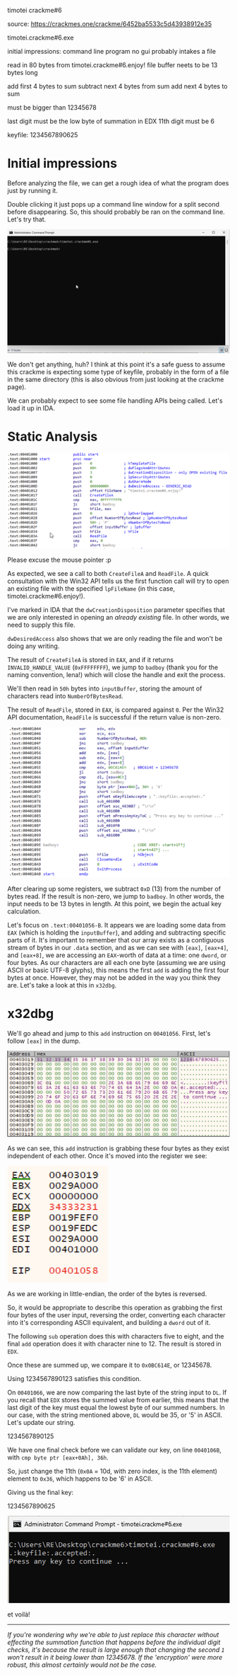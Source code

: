 timotei crackme#6

source: https://crackmes.one/crackme/6452ba5533c5d43938912e35

timotei.crackme#6.exe

initial impressions:
command line program
no gui
probably intakes a file


read in 80 bytes from timotei.crackme#6.enjoy!
file buffer neets to be 13 bytes long

add first 4 bytes to sum
subtract next 4 bytes from sum
add next 4 bytes to sum

must be bigger than 12345678

last digit must be the low byte of summation in EDX
11th digit must be 6

keyfile:
1234567890625

# Initial impressions
Before analyzing the file, we can get a rough idea of what the program does just by running it.

Double clicking it just pops up a command line window for a split second before disappearing. So, this should probably be ran on the command line. Let's try that.

![](1.png)

We don't get anything, huh? I think at this point it's a safe guess to assume this crackme is expecting some type of keyfile, probably in the form of a file in the same directory (this is also obvious from just looking at the crackme page).

We can probably expect to see some file handling APIs being called. Let's load it up in IDA.

# Static Analysis

![](2.png)

Please excuse the mouse pointer :p

As expected, we see a call to both `CreateFileA` and `ReadFile`. A quick consultation with the Win32 API tells us the first function call will try to open an existing file with the specified `lpFileName` (in this case, timotei.crackme#6.enjoy!).

I've marked in IDA that the `dwCreationDisposition` parameter specifies that we are only interested in opening an *already existing* file. In other words, we need to supply this file.

`dwDesiredAccess` also shows that we are only reading the file and won't be doing any writing.

The result of `CreateFileA` is stored in `EAX`, and if it returns `INVALID_HANDLE_VALUE` (`0xFFFFFFFF`), we jump to `badboy` (thank you for the naming convention, lena!) which will close the handle and exit the process.

We'll then read in `50h` bytes into `inputBuffer`, storing the amount of characters read into `NumberOfBytesRead`.

The result of `ReadFile`, stored in `EAX`, is compared against `0`. Per the Win32 API documentation, `ReadFile` is successful if the return value is non-zero.

![](3.png)

After clearing up some registers, we subtract `0xD` (13) from the number of bytes read. If the result is non-zero, we jump to `badboy`. In other words, the input needs to be 13 bytes in length. At this point, we begin the actual key calculation.

Let's focus on `.text:00401056-B`. It appears we are loading some data from `EAX` (which is holding the `inputBuffer`), and adding and subtracting specific parts of it. It's important to remember that our array exists as a contiguous stream of bytes in our `.data` section, and as we can see with `[eax]`, `[eax+4]`, and `[eax+8]`, we are accessing an `EAX`-worth of data at a time: one `dword`, or four bytes. As our characters are all each one byte (assuming we are using ASCII or basic UTF-8 glyphs), this means the first `add` is adding the first four bytes at once. However, they may not be added in the way you think they are. Let's take a look at this in `x32dbg`.

# x32dbg

We'll go ahead and jump to this `add` instruction on `00401056`. First, let's follow `[eax]` in the dump.

![](4.png)

As we can see, this `add` instruction is grabbing these four bytes as they exist independent of each other. Once it's moved into the register we see:

![](5.png)

As we are working in little-endian, the order of the bytes is reversed.

So, it would be appropriate to describe this operation as grabbing the first four bytes of the user input, reversing the order, converting each character into it's corresponding ASCII equivalent, and building a `dword` out of it.

The following `sub` operation does this with characters five to eight, and the final `add` operation does it with character nine to 12. The result is stored in `EDX`.

Once these are summed up, we compare it to `0x0BC614E`, or 12345678.

Using 1234567890123 satisfies this condition.

On `00401066`, we are now comparing the last byte of the string input to `DL`. If you recall that `EDX` stores the summed value from earlier, this means that the last digit of the key must equal the lowest byte of our summed numbers. In our case, with the string mentioned above, `DL` would be 35, or '5' in ASCII. Let's update our string.

1234567890125

We have one final check before we can validate our key, on line `0040106B`, with `cmp byte ptr [eax+0Ah], 36h`.

So, just change the 11th (`0x0A` = 10d, with zero index, is the 11th element) element to `0x36`, which happens to be '6' in ASCII.

Giving us the final key:

1234567890625

![](6.png)

et voilà!

___

*If you're wondering why we're able to just replace this character without effecting the summation function that happens before the individual digit checks, it's because the result is large enough that changing the second `1` won't result in it being lower than 12345678. If the 'encryption' were more robust, this almost certainly would not be the case.*